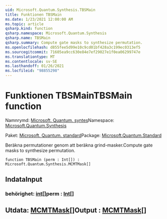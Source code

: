 ```yaml
---
uid: Microsoft.Quantum.Synthesis.TBSMain
title: Funktionen TBSMain
ms.date: 1/23/2021 12:00:00 AM
ms.topic: article
qsharp.kind: function
qsharp.namespace: Microsoft.Quantum.Synthesis
qsharp.name: TBSMain
qsharp.summary: Compute gate masks to synthesize permutation.
ms.openlocfilehash: d855fee5d99e10c9cd01bf428a3c199ec0313ef5
ms.sourcegitcommit: 71605ea9cc630e84e7ef29027e1f0ea06299747e
ms.translationtype: MT
ms.contentlocale: sv-SE
ms.lasthandoff: 01/26/2021
ms.locfileid: "98855298"
---
```

# <a name="tbsmain-function"></a><span data-ttu-id="d0058-102">Funktionen TBSMain</span><span class="sxs-lookup"><span data-stu-id="d0058-102">TBSMain function</span></span>

<span data-ttu-id="d0058-103">Namnrymd: [Microsoft. Quantum. syntes](xref:Microsoft.Quantum.Synthesis)</span><span class="sxs-lookup"><span data-stu-id="d0058-103">Namespace: [Microsoft.Quantum.Synthesis](xref:Microsoft.Quantum.Synthesis)</span></span>

<span data-ttu-id="d0058-104">Paket: [Microsoft. Quantum. standard](https://nuget.org/packages/Microsoft.Quantum.Standard)</span><span class="sxs-lookup"><span data-stu-id="d0058-104">Package: [Microsoft.Quantum.Standard](https://nuget.org/packages/Microsoft.Quantum.Standard)</span></span>


<span data-ttu-id="d0058-105">Beräkna permutationer genom att beräkna grind-masker.</span><span class="sxs-lookup"><span data-stu-id="d0058-105">Compute gate masks to synthesize permutation.</span></span>

```qsharp
function TBSMain (perm : Int[]) : Microsoft.Quantum.Synthesis.MCMTMask[]
```


## <a name="input"></a><span data-ttu-id="d0058-106">Indata</span><span class="sxs-lookup"><span data-stu-id="d0058-106">Input</span></span>

### <a name="perm--int"></a><span data-ttu-id="d0058-107">behörighet: [int](xref:microsoft.quantum.lang-ref.int)[]</span><span class="sxs-lookup"><span data-stu-id="d0058-107">perm : [Int](xref:microsoft.quantum.lang-ref.int)[]</span></span>





## <a name="output--mcmtmask"></a><span data-ttu-id="d0058-108">Utdata: [MCMTMask](xref:Microsoft.Quantum.Synthesis.MCMTMask)[]</span><span class="sxs-lookup"><span data-stu-id="d0058-108">Output : [MCMTMask](xref:Microsoft.Quantum.Synthesis.MCMTMask)[]</span></span>


